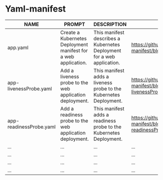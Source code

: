 # Yaml-manifest


| NAME | PROMPT | DESCRIPTION | EXAMPLE |
|---|---|---|---|
| app.yaml | Create a Kubernetes Deployment manifest for a web application. | This manifest describes a Kubernetes Deployment for a web application. | https://github.com/33base/Yaml-manifest/blob/main/app.yaml |
| app-livenessProbe.yaml | Add a liveness probe to the web application deployment. | This manifest adds a liveness probe to the Kubernetes Deployment. | https://github.com/33base/Yaml-manifest/blob/main/app-livenessProbe.yaml |
| app-readinessProbe.yaml | Add a readiness probe to the web application deployment. | This manifest adds a readiness probe to the Kubernetes Deployment. | https://github.com/33base/Yaml-manifest/blob/main/app-readinessProbe.yaml |
| ... | ... | ... | ... |
| ... | ... | ... | ... |
| ... | ... | ... | ... |
| ... | ... | ... | ... |
